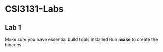 # CSI3131-Labs
## Lab 1
Make sure you have essential build tools installed
Run **make** to create the binaries
